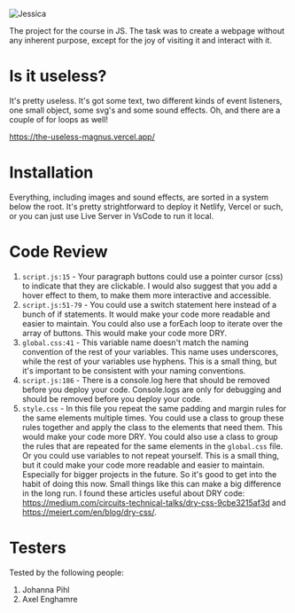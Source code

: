 ![Jessica](https://media.giphy.com/media/B1bMjDNIwe4T09fNai/giphy.gif)

The project for the course in JS. The task was to create a webpage without any inherent purpose, except for the joy of visiting it and interact with it.

# Is it useless?

It's pretty useless. It's got some text, two different kinds of event listeners, one small object, some svg's and some sound effects.
Oh, and there are a couple of for loops as well!

https://the-useless-magnus.vercel.app/

# Installation

Everything, including images and sound effects, are sorted in a system below the root. It's pretty strightforward to deploy it Netlify, Vercel or such, or you can just use Live Server in VsCode to run it local.

# Code Review 

1. `script.js:15` - Your paragraph buttons could use a pointer cursor (css) to indicate that they are clickable. I would also suggest that you add a hover effect to them, to make them more interactive and accessible.
2. `script.js:51-79` - You could use a switch statement here instead of a bunch of if statements. It would make your code more readable and easier to maintain. You could also use a forEach loop to iterate over the array of buttons. This would make your code more DRY.
3. `global.css:41` - This variable name doesn't match the naming convention of the rest of your variables. This name uses underscores, while the rest of your variables use hyphens. This is a small thing, but it's important to be consistent with your naming conventions.
4. `script.js:186` - There is a console.log here that should be removed before you deploy your code. Console.logs are only for debugging and should be removed before you deploy your code.
5. `style.css` - In this file you repeat the same padding and margin rules for the same elements multiple times. You could use a class to group these rules together and apply the class to the elements that need them. This would make your code more DRY. You could also use a class to group the rules that are repeated for the same elements in the `global.css` file. Or you could use variables to not repeat yourself. This is a small thing, but it could make your code more readable and easier to maintain. Especially for bigger projects in the future. So it's good to get into the habit of doing this now. Small things like this can make a big difference in the long run. I found these articles useful about DRY code: https://medium.com/circuits-technical-talks/dry-css-9cbe3215af3d and https://meiert.com/en/blog/dry-css/.

# Testers

Tested by the following people:

1. Johanna Pihl
2. Axel Enghamre
